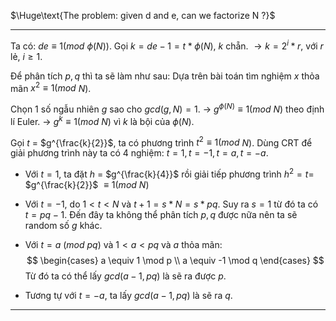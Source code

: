 
$\Huge\text{The problem: given d and e, can we factorize N ?}$

-------

Ta có: $de \equiv 1 (mod$ $\phi(N))$. 
Gọi $k = de - 1 = t * \phi(N)$, $k$ chẵn.
$\rightarrow k = 2^i * r$, với $r$ lẻ, $i \ge 1$.

Để phân tích $p, q$ thì ta sẽ làm như sau: 
Dựa trên bài toán tìm nghiệm $x$ thỏa mãn $x^2 \equiv 1 (mod$ $N)$.

Chọn $1$ số ngẫu nhiên $g$ sao cho $gcd(g, N) = 1$.
$\rightarrow$ $g^{\phi(N)} \equiv 1 (mod$ $N)$ theo định lí Euler.
$\rightarrow$ $g^k \equiv 1 (mod$ $N)$ vì $k$ là bội của $\phi(N)$.

Gọi $t$ $=$ $g^{\frac{k}{2}}$, ta có phương trình $t^2 \equiv 1 (mod$ $N)$. 
Dùng CRT để giải phương trình này ta có 4 nghiệm: $t = 1, t = -1, t = a, t = -a$.

- Với $t = 1$, ta đặt $h$ $=$ $g^{\frac{k}{4}}$ rồi giải tiếp phương trình $h^2 = t =$ $g^{\frac{k}{2}}$ $\equiv 1 (mod$ $N)$
- Với $t = -1$, do $1 < t < N$ và $t + 1 = s * N = s *pq$. Suy ra $s = 1$ từ đó ta có $t = pq - 1$. Đến đây ta không thể phân tích $p, q$ được nữa nên ta sẽ random số $g$ khác.
- Với $t = a$ $(mod$ $pq)$ và $1 < a < pq$ và $a$ thỏa mãn:
$$
\begin{cases}
a \equiv 1 \mod p \\
a \equiv -1 \mod q 
\end{cases}
$$
Từ đó ta có thể lấy $gcd(a - 1, pq)$ là sẽ ra được $p$.

- Tương tự với $t = -a$, ta lấy $gcd(a - 1, pq)$ là sẽ ra $q$.



-----

